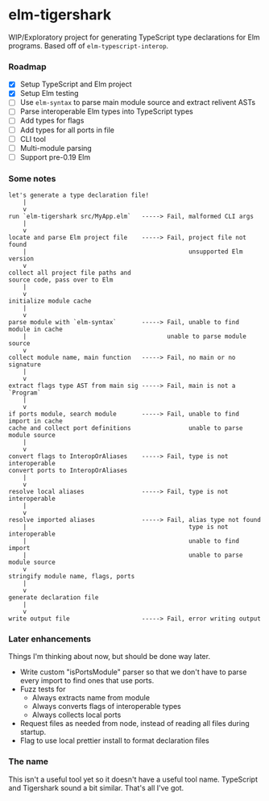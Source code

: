 # elm-tigershark

WIP/Exploratory project for generating TypeScript type declarations for Elm
programs. Based off of `elm-typescript-interop`.

### Roadmap

- [x] Setup TypeScript and Elm project
- [x] Setup Elm testing
- [ ] Use `elm-syntax` to parse main module source and extract relivent ASTs
- [ ] Parse interoperable Elm types into TypeScript types
- [ ] Add types for flags
- [ ] Add types for all ports in file
- [ ] CLI tool
- [ ] Multi-module parsing
- [ ] Support pre-0.19 Elm

### Some notes

```
let's generate a type declaration file!
    |
    v
run `elm-tigershark src/MyApp.elm`   -----> Fail, malformed CLI args
    |
    v
locate and parse Elm project file    -----> Fail, project file not found
    |                                             unsupported Elm version
    v
collect all project file paths and
source code, pass over to Elm
    |
    v
initialize module cache
    |
    v
parse module with `elm-syntax`       -----> Fail, unable to find module in cache
    |                                       unable to parse module source
    v
collect module name, main function   -----> Fail, no main or no signature
    |
    v
extract flags type AST from main sig -----> Fail, main is not a `Program`
    |
    v
if ports module, search module       -----> Fail, unable to find import in cache
cache and collect port definitions                unable to parse module source
    |
    v
convert flags to InteropOrAliases    -----> Fail, type is not interoperable
convert ports to InteropOrAliases
    |
    v
resolve local aliases                -----> Fail, type is not interoperable
    |
    v
resolve imported aliases             -----> Fail, alias type not found
    |                                             type is not interoperable
    |                                             unable to find import
    |                                             unable to parse module source
    v
stringify module name, flags, ports
    |
    v
generate declaration file
    |
    v
write output file                    -----> Fail, error writing output
```

### Later enhancements

Things I'm thinking about now, but should be done way later.

- Write custom "isPortsModule" parser so that we don't have to parse every
  import to find ones that use ports.
- Fuzz tests for
    - Always extracts name from module
    - Always converts flags of interoperable types
    - Always collects local ports
- Request files as needed from node, instead of reading all files during
  startup.
- Flag to use local prettier install to format declaration files

### The name

This isn't a useful tool yet so it doesn't have a useful tool name. TypeScript
and Tigershark sound a bit similar. That's all I've got.
